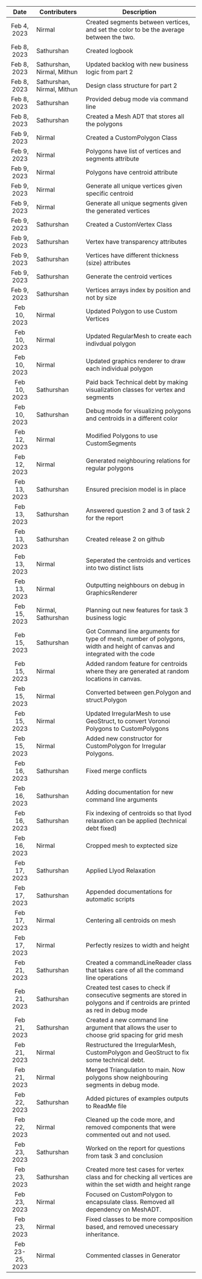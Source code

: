 | Date | Contributers | Description | 
|:--:|---------------|------|
|  Feb 4, 2023  |  Nirmal        |   Created segments between vertices, and set the color to be the average between the two.    |  
|  Feb 8, 2023  |  Sathurshan        |  Created logbook    |  
|  Feb 8, 2023  |  Sathurshan, Nirmal, Mithun        |  Updated backlog with new business logic from part 2    | 
|  Feb 8, 2023  |  Sathurshan, Nirmal, Mithun        |  Design class structure for part 2    |
|  Feb 8, 2023  |  Sathurshan       |  Provided debug mode via command line   |   
|  Feb 8, 2023  |  Sathurshan       |  Created a Mesh ADT that stores all the polygons   |  
|  Feb 9, 2023  |  Nirmal       |  Created a CustomPolygon Class   |
|  Feb 9, 2023  |  Nirmal       |  Polygons have list of vertices and segments attribute   |
|  Feb 9, 2023  |  Nirmal       |  Polygons have centroid attribute   |
|  Feb 9, 2023  |  Nirmal       |  Generate all unique vertices given specific centroid   |
|  Feb 9, 2023  |  Nirmal       |  Generate all unique segments given the generated vertices   |
|  Feb 9, 2023  |  Sathurshan       |  Created a CustomVertex Class   |    
|  Feb 9, 2023  |  Sathurshan       |  Vertex have transparency attributes   |   
|  Feb 9, 2023  |  Sathurshan       |  Vertices have different thickness (size) attributes   |   
|  Feb 9, 2023  |  Sathurshan       |  Generate the centroid vertices   |   
|  Feb 9, 2023  |  Sathurshan       |  Vertices arrays index by position and not by size   |  
|  Feb 10, 2023  |  Nirmal       |  Updated Polygon to use Custom Vertices   |
|  Feb 10, 2023  |  Nirmal       |  Updated RegularMesh to create each indivdual polygon   |
|  Feb 10, 2023  |  Nirmal       |  Updated graphics renderer to draw each individual polygon   |
|  Feb 10, 2023  |  Sathurshan       |  Paid back Technical debt by making visualization classes for vertex and segments   |  
|  Feb 10, 2023  |  Sathurshan       |  Debug mode for visualizing polygons and centroids in a different color |  
|  Feb 12, 2023  |  Nirmal       |  Modified Polygons to use CustomSegments   |
|  Feb 12, 2023  |  Nirmal       |  Generated neighbouring relations for regular polygons   |
|  Feb 13, 2023  |  Sathurshan       |  Ensured precision model is in place |  
|  Feb 13, 2023  |  Sathurshan       |  Answered question 2 and 3 of task 2 for the report |
|  Feb 13, 2023  |  Sathurshan       |  Created release 2 on github |    
|  Feb 13, 2023  |  Nirmal       |  Seperated the centroids and vertices into two distinct lists   |
|  Feb 13, 2023  |  Nirmal       |  Outputting neighbours on debug in GraphicsRenderer   |
|  Feb 15, 2023  |  Nirmal, Sathurshan       |  Planning out new features for task 3 business logic |    
|  Feb 15, 2023  |  Sathurshan       |  Got Command line arguments for type of mesh, number of polygons, width and height of canvas and integrated with the code |   
|  Feb 15, 2023  |  Nirmal       |  Added random feature for centroids where they are generated at random locations in canvas.   |
|  Feb 15, 2023  |  Nirmal       |  Converted between gen.Polygon and struct.Polygon   |
|  Feb 15, 2023  |  Nirmal       |  Updated IrregularMesh to use GeoStruct, to convert Voronoi Polygons to CustomPolygons   |
|  Feb 15, 2023  |  Nirmal       |  Added new constructor for CustomPolygon for Irregular Polygons.   |
|  Feb 16, 2023  |  Sathurshan       |  Fixed merge conflicts |    
|  Feb 16, 2023  |  Sathurshan       |  Adding documentation for new command line arguments |  
|  Feb 16, 2023  |  Sathurshan       |  Fix indexing of centroids so that llyod relaxation can be applied (technical debt fixed) |  
|  Feb 16, 2023  |  Nirmal       |  Cropped mesh to exptected size   |
|  Feb 17, 2023  |  Sathurshan       |  Applied Llyod Relaxation |  
|  Feb 17, 2023  |  Sathurshan       |  Appended documentations for automatic scripts |    
|  Feb 17, 2023  |  Nirmal       |  Centering all centroids on mesh   |
|  Feb 17, 2023  |  Nirmal       |  Perfectly resizes to width and height   |
|  Feb 21, 2023  |  Sathurshan       |  Created a commandLineReader class that takes care of all the command line operations   |
|  Feb 21, 2023  |  Sathurshan       |  Created test cases to check if consecutive segments are stored in polygons and if centroids are printed as red in debug mode   |
|  Feb 21, 2023  |  Sathurshan       |  Created a new command line argument that allows the user to choose grid spacing for grid mesh |
|  Feb 21, 2023  |  Nirmal       |  Restructured the IrregularMesh, CustomPolygon and GeoStruct to fix some technical debt.   |
|  Feb 21, 2023  |  Nirmal       |  Merged Triangulation to main. Now polygons show neighbouring segments in debug mode.   |
|  Feb 22, 2023  |  Sathurshan       |  Added pictures of examples outputs to ReadMe file  |
|  Feb 22, 2023  |  Nirmal       |  Cleaned up the code more, and removed components that were commented out and not used.   |
|  Feb 23, 2023  |  Sathurshan       |  Worked on the report for questions from task 3 and conclusion |
|  Feb 23, 2023  |  Sathurshan       |  Created more test cases for vertex class and for checking all vertices are within the set width and height range |
|  Feb 23, 2023  |  Nirmal       |   Focused on CustomPolygon to encapsulate class. Removed all dependency on MeshADT.  |
|  Feb 23, 2023  |  Nirmal       |   Fixed classes to be more composition based, and removed unecessary inheritance.  |
|  Feb 23-25, 2023  |  Nirmal       |   Commented classes in Generator  |
